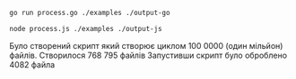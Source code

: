 ```bash
go run process.go ./examples ./output-go

node process.js ./examples ./output-js
```
Було створений скрипт який створює циклом 100 0000 (один мільйон) файлів. Створилося 768 795 файлів
Запустивши скрипт було оброблено 4082 файла